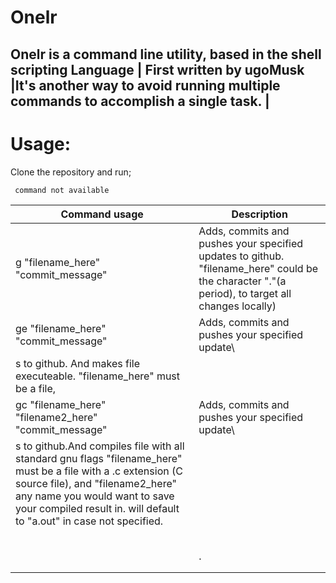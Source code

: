 # Onelr
Onelr is a command line utility, based in the shell scripting Language | First written by ugoMusk 
|It's another way to avoid running multiple commands to accomplish a single task. |
---------------------------------------------------------------------------------------
# Usage:
Clone the repository and run;

```
 command not available

```

| Command usage | Description                                                                                                                                                                                        |
| ------ | -------------------------------------------------------------------------------------------------------------------------------------------------------------------------------------------------- |
| g "filename_here" "commit_message"   | Adds, commits and pushes your specified updates to github. "filename_here"  could be the character "."(a period), to target all changes locally)                                                                                                                             |
| ge "filename_here" "commit_message" | Adds, commits and pushes your specified update\
s to github. And makes file  executeable. "filename_here"  must be a file,                                                                                                                             |
| gc "filename_here" "filename2_here" "commit_message" | Adds, commits and pushes your specified update\
s to github.And compiles file with all standard gnu flags  "filename_here" must be a file with a .c extension (C source file), and "filename2_here" any name you would want to save your compiled result in. will default to "a.out" in case not specified.                                                                                                                                                        |
|        |                                                                                                                                                              |
|  |                                                                                                                                                            |
|  |                                                                            |
| |                                                                                                                                                                |
| |                                             |
| |.                                                |
| |                                             |
| |